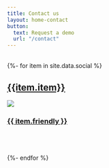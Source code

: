 ```yaml
---
title: Contact us
layout: home-contact
button: 
  text: Request a demo
  url: "/contact"
---
```


  <div class = 'center'>
    <br />
      <div class = 'light left'>
        <div class = 'socialblack '>
          {%- for item in site.data.social %}
          <a href = '{{ item.url }}' class = 'social-item' target="_blank">
            <h2>{{item.item}}</h2>
            <img src = '{{ item.icon2 }}' /> <h3>{{ item.friendly }}</h3> <br /><br /><br />
          </a>
          {%- endfor %}
        </div>
    </div>

</div>

<br />

